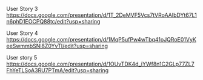 User Story 3 <br>
https://docs.google.com/presentation/d/1T_2DeMVF5Vcs7tVRoAAIbDYt67L1n6phD1EOCPQ88tc/edit?usp=sharing

User Story 4 <br>
https://docs.google.com/presentation/d/1MqP5ufPw4wTbq41oJQRoE01VyKeeSwmmbSNl8Z0YvTI/edit?usp=sharing

User story 5 <br>
https://docs.google.com/presentation/d/1OUvTDK4d_iYWf8n1C2GLp77ZL7FhYeTLSoA3RU7PTmA/edit?usp=sharing
